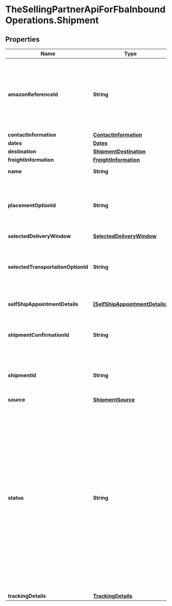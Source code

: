 # TheSellingPartnerApiForFbaInboundOperations.Shipment

## Properties

Name | Type | Description | Notes
------------ | ------------- | ------------- | -------------
**amazonReferenceId** | **String** | A unique identifier created by Amazon that identifies this Amazon-partnered, Less Than Truckload/Full Truckload (LTL/FTL) shipment. | [optional] 
**contactInformation** | [**ContactInformation**](ContactInformation.md) |  | [optional] 
**dates** | [**Dates**](Dates.md) |  | [optional] 
**destination** | [**ShipmentDestination**](ShipmentDestination.md) |  | 
**freightInformation** | [**FreightInformation**](FreightInformation.md) |  | [optional] 
**name** | **String** | The name of the shipment. | [optional] 
**placementOptionId** | **String** | The identifier of a placement option. A placement option represents the shipment splits and destinations of SKUs. | 
**selectedDeliveryWindow** | [**SelectedDeliveryWindow**](SelectedDeliveryWindow.md) |  | [optional] 
**selectedTransportationOptionId** | **String** | Identifier of a transportation option. A transportation option represent one option for how to send a shipment. | [optional] 
**selfShipAppointmentDetails** | [**[SelfShipAppointmentDetails]**](SelfShipAppointmentDetails.md) | List of self ship appointment details. | [optional] 
**shipmentConfirmationId** | **String** | The confirmed shipment ID which shows up on labels (for example, &#x60;FBA1234ABCD&#x60;). | [optional] 
**shipmentId** | **String** | Identifier of a shipment. A shipment contains the boxes and units being inbounded. | 
**source** | [**ShipmentSource**](ShipmentSource.md) |  | 
**status** | **String** | The status of a shipment. The state of the shipment will typically start as &#x60;UNCONFIRMED&#x60;, then transition to &#x60;WORKING&#x60; after a placement option has been confirmed, and then to &#x60;READY_TO_SHIP&#x60; once labels are generated.  Possible values: &#x60;ABANDONED&#x60;, &#x60;CANCELLED&#x60;, &#x60;CHECKED_IN&#x60;, &#x60;CLOSED&#x60;, &#x60;DELETED&#x60;, &#x60;DELIVERED&#x60;, &#x60;IN_TRANSIT&#x60;, &#x60;MIXED&#x60;, &#x60;READY_TO_SHIP&#x60;, &#x60;RECEIVING&#x60;, &#x60;SHIPPED&#x60;, &#x60;UNCONFIRMED&#x60;, &#x60;WORKING&#x60; | [optional] 
**trackingDetails** | [**TrackingDetails**](TrackingDetails.md) |  | [optional] 


